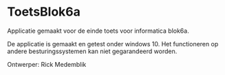 # ToetsBlok6a

Applicatie gemaakt voor de einde toets voor informatica blok6a.

De applicatie is gemaakt en getest onder windows 10. 
Het functioneren op andere besturingssystemen kan niet gegarandeerd worden.

Ontwerper: Rick Medemblik

